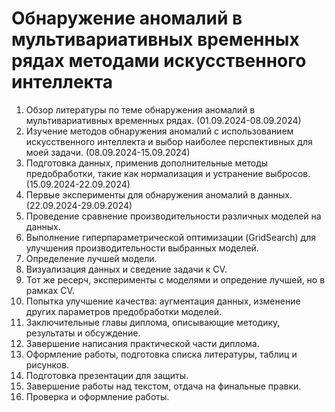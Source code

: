 # Обнаружение аномалий в мультивариативных временных рядах методами искусственного интеллекта

1. Обзор литературы по теме обнаружения аномалий в мультивариативных временных рядах. (01.09.2024-08.09.2024)
2. Изучение методов обнаружения аномалий с использованием искусственного интеллекта и выбор наиболее перспективных для моей задачи. (08.09.2024-15.09.2024)
3. Подготовка данных, применив дополнительные методы предобработки, такие как нормализация и устранение выбросов. (15.09.2024-22.09.2024)
4. Первые эксперименты для обнаружения аномалий в данных. (22.09.2024-29.09.2024)
5. Проведение сравнение производительности различных моделей на данных.
6. Выполнение гиперпараметрической оптимизации (GridSearch) для улучшения производительности выбранных моделей.
7. Определение лучшей модели.
8. Визуализация данных и сведение задачи к CV.
9. Тот же ресерч, эксперименты с моделями и опредение лучшей, но в рамках CV.
10. Попытка улучшение качества: аугментация данных, изменение других параметров предобработки моделей.
11. Заключительные главы диплома, описывающие методику, результаты и обсуждение.
12. Завершение написания практической части диплома.
13. Оформление работы, подготовка списка литературы, таблиц и рисунков.
14. Подготовка презентации для защиты.
15. Завершение работы над текстом, отдача на финальные правки.
16. Проверка и оформление работы.
